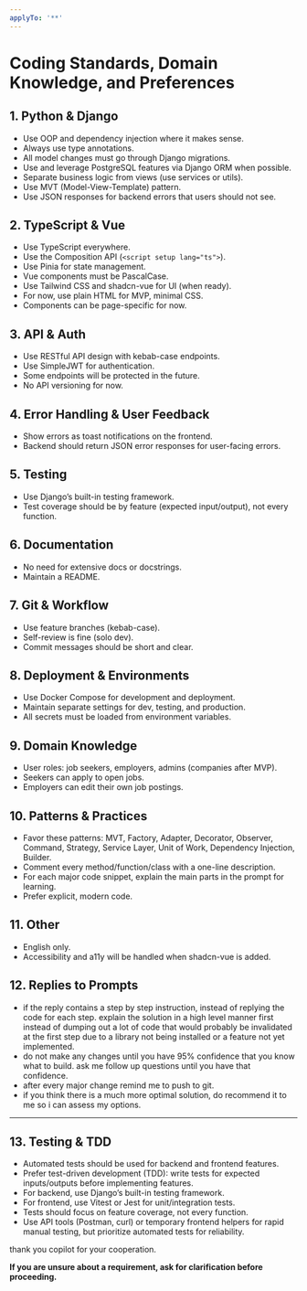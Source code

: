 ```yaml
---
applyTo: '**'
---
```

# Coding Standards, Domain Knowledge, and Preferences

## 1. Python & Django
- Use OOP and dependency injection where it makes sense.
- Always use type annotations.
- All model changes must go through Django migrations.
- Use and leverage PostgreSQL features via Django ORM when possible.
- Separate business logic from views (use services or utils).
- Use MVT (Model-View-Template) pattern.
- Use JSON responses for backend errors that users should not see.

## 2. TypeScript & Vue
- Use TypeScript everywhere.
- Use the Composition API (`<script setup lang="ts">`).
- Use Pinia for state management.
- Vue components must be PascalCase.
- Use Tailwind CSS and shadcn-vue for UI (when ready).
- For now, use plain HTML for MVP, minimal CSS.
- Components can be page-specific for now.

## 3. API & Auth
- Use RESTful API design with kebab-case endpoints.
- Use SimpleJWT for authentication.
- Some endpoints will be protected in the future.
- No API versioning for now.

## 4. Error Handling & User Feedback
- Show errors as toast notifications on the frontend.
- Backend should return JSON error responses for user-facing errors.

## 5. Testing
- Use Django’s built-in testing framework.
- Test coverage should be by feature (expected input/output), not every function.

## 6. Documentation
- No need for extensive docs or docstrings.
- Maintain a README.

## 7. Git & Workflow
- Use feature branches (kebab-case).
- Self-review is fine (solo dev).
- Commit messages should be short and clear.

## 8. Deployment & Environments
- Use Docker Compose for development and deployment.
- Maintain separate settings for dev, testing, and production.
- All secrets must be loaded from environment variables.

## 9. Domain Knowledge
- User roles: job seekers, employers, admins (companies after MVP).
- Seekers can apply to open jobs.
- Employers can edit their own job postings.

## 10. Patterns & Practices
- Favor these patterns: MVT, Factory, Adapter, Decorator, Observer, Command, Strategy, Service Layer, Unit of Work, Dependency Injection, Builder.
- Comment every method/function/class with a one-line description.
- For each major code snippet, explain the main parts in the prompt for learning.
- Prefer explicit, modern code.

## 11. Other
- English only.
- Accessibility and a11y will be handled when shadcn-vue is added.

## 12. Replies to Prompts
- if the reply contains a step by step instruction, instead of replying the code for each step. explain the solution in a high level manner first instead of dumping out a lot of code that would probably be invalidated at the first step due to a library not being installed or a feature not yet implemented.
- do not make any changes until you have 95% confidence that you know what to build. ask me follow up questions until you have that confidence.
- after every major change remind me to push to git.
- if you think there is a much more optimal solution, do recommend it to me so i can assess my options.
---

## 13. Testing & TDD
- Automated tests should be used for backend and frontend features.
- Prefer test-driven development (TDD): write tests for expected inputs/outputs before implementing features.
- For backend, use Django’s built-in testing framework.
- For frontend, use Vitest or Jest for unit/integration tests.
- Tests should focus on feature coverage, not every function.
- Use API tools (Postman, curl) or temporary frontend helpers for rapid manual testing, but prioritize automated tests for reliability.

thank you copilot for your cooperation. 


**If you are unsure about a requirement, ask for clarification before proceeding.**